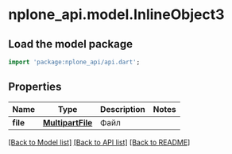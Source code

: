 # nplone_api.model.InlineObject3

## Load the model package
```dart
import 'package:nplone_api/api.dart';
```

## Properties
Name | Type | Description | Notes
------------ | ------------- | ------------- | -------------
**file** | [**MultipartFile**](MultipartFile.md) | Файл | 

[[Back to Model list]](../README.md#documentation-for-models) [[Back to API list]](../README.md#documentation-for-api-endpoints) [[Back to README]](../README.md)


